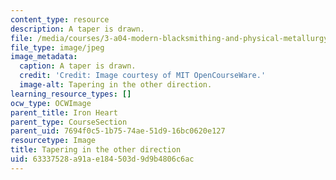 ```yaml
---
content_type: resource
description: A taper is drawn.
file: /media/courses/3-a04-modern-blacksmithing-and-physical-metallurgy-fall-2008/63337528a91ae184503d9d9b4806c6ac_117.jpg
file_type: image/jpeg
image_metadata:
  caption: A taper is drawn.
  credit: 'Credit: Image courtesy of MIT OpenCourseWare.'
  image-alt: Tapering in the other direction.
learning_resource_types: []
ocw_type: OCWImage
parent_title: Iron Heart
parent_type: CourseSection
parent_uid: 7694f0c5-1b75-74ae-51d9-16bc0620e127
resourcetype: Image
title: Tapering in the other direction
uid: 63337528-a91a-e184-503d-9d9b4806c6ac
---
```


